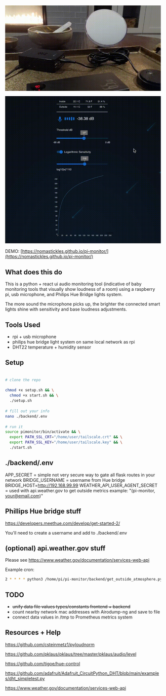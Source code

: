 ![](media/demo.gif)

![](media/demo-ui.gif)

DEMO: [https://nomastickles.github.io/pi-monitor/](https://nomastickles.github.io/pi-monitor/)

## What does this do

This is a python + react ui audio monitoring tool (indicative of baby monitoring tools that visually show loudness of a room) using a raspberry pi, usb microphone, and Philips Hue Bridge lights system.

The more sound the microphone picks up, the brighter the connected smart lights shine with sensitivity and base loudness adjustments.

## Tools Used

- rpi + usb microphone
- philips hue bridge light system on same local network as rpi
- DHT22 temperature + humidity sensor

## Setup

```sh

# clone the repo

chmod +x setup.sh && \
  chmod +x start.sh && \
  ./setup.sh

# fill out your info
nano ./backend/.env

# run it
source pimonitor/bin/activate && \
  export PATH_SSL_CRT="/home/user/tailscale.crt" && \
  export PATH_SSL_KEY="/home/user/tailscale.key" && \
  ./start.sh
```

## ./backend/.env

APP_SECRET = simple not very secure way to gate all flask routes in your network
BRIDGE_USERNAME = username from Hue bridge
BRIDGE_HOST=http://192.168.99.99
WEATHER_API_USER_AGENT_SECRET = used with api.weather.gov to get outside metrics
example: "(pi-monitor, your@email.com)"

## Phillips Hue bridge stuff

https://developers.meethue.com/develop/get-started-2/

You'll need to create a username and add to ./backend/.env

## (optional) api.weather.gov stuff

Please see https://www.weather.gov/documentation/services-web-api

Example cron:

```sh
2 * * * * python3 /home/pi/pi-monitor/backend/get_outside_atmosphere.py --weather-api-url https://api.weather.gov/gridpoints/SEW/130,68/forecast/hourly >> /tmp/pi-monitor-atmosphere-outside.log 2>&1

```

## TODO

- ~~unify data file values types/constants frontend + backend~~
- count nearby network mac addresses with Airodump-ng and save to file
- connect data values in /tmp to Prometheus metrics system

## Resources + Help

https://github.com/csteinmetz1/pyloudnorm

https://github.com/pklaus/pklaus/tree/master/pklaus/audio/level

https://github.com/tigoe/hue-control

https://github.com/adafruit/Adafruit_CircuitPython_DHT/blob/main/examples/dht_simpletest.py

https://www.weather.gov/documentation/services-web-api
